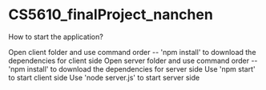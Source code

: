 # CS5610_finalProject_nanchen

How to start the application?

Open client folder and use command order -- 'npm install' to download the dependencies for client side
Open server folder and use command order -- 'npm install' to download the dependencies for server side
Use 'npm start' to start client side
Use 'node server.js' to start server side
